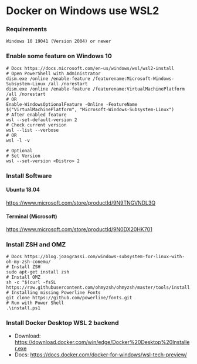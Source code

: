 # Docker on Windows use WSL2

### Requirements
```
Windows 10 19041 (Version 2004) or newer
```

### Enable some feature on Windows 10
```
# Docs https://docs.microsoft.com/en-us/windows/wsl/wsl2-install
# Open PowerShell with Administrator
dism.exe /online /enable-feature /featurename:Microsoft-Windows-Subsystem-Linux /all /norestart
dism.exe /online /enable-feature /featurename:VirtualMachinePlatform /all /norestart
# OR
Enable-WindowsOptionalFeature -Online -FeatureName $("VirtualMachinePlatform", "Microsoft-Windows-Subsystem-Linux")
# After enabled feature
wsl --set-default-version 2
# Check current version
wsl --list --verbose
# OR
wsl -l -v

# Optional
# Set Version
wsl --set-version <Distro> 2
```

### Install Software
#### Ubuntu 18.04
https://www.microsoft.com/store/productId/9N9TNGVNDL3Q
#### Terminal (Microsoft)
https://www.microsoft.com/store/productId/9N0DX20HK701

### Install ZSH and OMZ
```
# Docs https://blog.joaograssi.com/windows-subsystem-for-linux-with-oh-my-zsh-conemu/
# Install ZSH
sudo apt-get install zsh
# Install OMZ
sh -c "$(curl -fsSL https://raw.githubusercontent.com/ohmyzsh/ohmyzsh/master/tools/install.sh)"
# Installing missing Powerline Fonts
git clone https://github.com/powerline/fonts.git
# Run with Power Shell
.\install.ps1
```

### Install Docker Desktop WSL 2 backend
- Download: https://download.docker.com/win/edge/Docker%20Desktop%20Installer.exe
- Docs: https://docs.docker.com/docker-for-windows/wsl-tech-preview/
